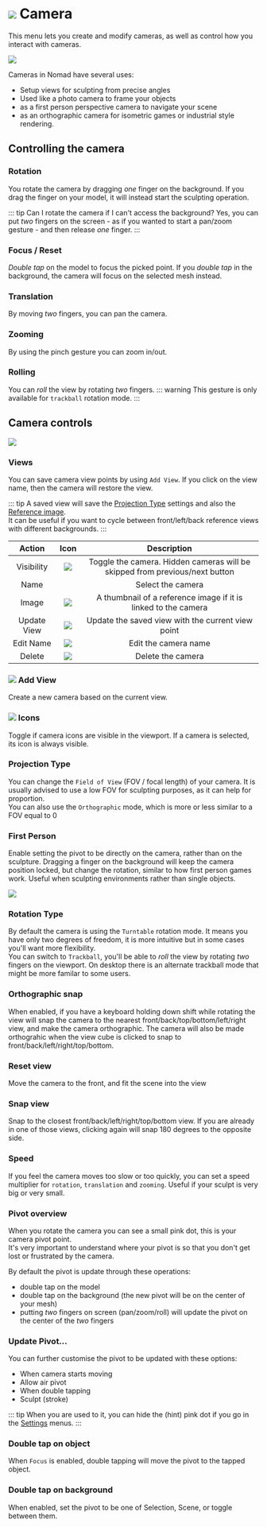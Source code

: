 # ![](./icons/camera.png) Camera

This menu lets you create and modify cameras, as well as control how you interact with cameras.

![](./images/camera_overview2.jpg)

Cameras in Nomad have several uses:

* Setup views for sculpting from precise angles
* Used like a photo camera to frame your objects
* as a first person perspective camera to navigate your scene
* as an orthographic camera for isometric games or industrial style rendering.

## Controlling the camera

### Rotation
You rotate the camera by dragging *one* finger on the background.
If you drag the finger on your model, it will instead start the sculpting operation.

::: tip Can I rotate the camera if I can't access the background?
Yes, you can put *two* fingers on the screen - as if you wanted to start a pan/zoom gesture - and then release *one* finger.
:::

### Focus / Reset
*Double tap* on the model to focus the picked point.
If you *double tap* in the background, the camera will focus on the selected mesh instead.


### Translation
By moving *two* fingers, you can pan the camera.


### Zooming
By using the pinch gesture you can zoom in/out.


### Rolling
You can *roll* the view by rotating *two* fingers.
::: warning
This gesture is only available for `trackball` rotation mode.
:::

## Camera controls

![](./images/camera_list.png)

### Views
You can save camera view points by using `Add View`.
If you click on the view name, then the camera will restore the view.


::: tip
A saved view will save the [Projection Type](#projection-type) settings and also the [Reference image](background.md).  
It can be useful if you want to cycle between front/left/back reference views with different backgrounds.
:::

| Action      | Icon                         | Description                                                                 |
| :---------: | :--------------------------: | :-------------------------------------------------------------------------: |
| Visibility  | ![](./icons/eye_open.png)    | Toggle the camera. Hidden cameras will be skipped from previous/next button |
| Name        |                              | Select the camera                                                           |
| Image       | ![](./icons/image.png)       | A thumbnail of a reference image if it is linked to the camera              |
| Update View | ![](./icons/update_view.png) | Update the saved view with the current view point                           |
| Edit Name   | ![](./icons/pencil.png)      | Edit the camera name                                                        |
| Delete      | ![](./icons/trash.png)       | Delete the camera                                                           |

### ![](./icons/tool_view.png) Add View
Create a new camera based on the current view.

### ![](./icons/camera.png) Icons

Toggle if camera icons are visible in the viewport. If a camera is selected, its icon is always visible.

### Projection Type
You can change the `Field of View` (FOV / focal length) of your camera.
It is usually advised to use a low FOV for sculpting purposes, as it can help for proportion.  
You can also use the `Orthographic` mode, which is more or less similar to a FOV equal to 0

### First Person
Enable setting the pivot to be directly on the camera, rather than on the sculpture. Dragging a finger on the background will keep the camera position locked, but change the rotation, similar to how first person games work. Useful when sculpting environments rather than single objects.

![](./images/camera_rotation_ortho_view.png)

### Rotation Type
By default the camera is using the `Turntable` rotation mode.
It means you have only two degrees of freedom, it is more intuitive but in some cases you'll want more flexibility.  
You can switch to `Trackball`, you'll be able to *roll* the view by rotating *two* fingers on the viewport. On desktop there is an alternate trackball mode that might be more familar to some users.

### Orthographic snap

When enabled, if you have a keyboard holding down shift while rotating the view will snap the camera to the nearest front/back/top/bottom/left/right view, and make the camera orthographic. The camera will also be made orthograhic when the view cube is clicked to snap to front/back/left/right/top/bottom.

### Reset view

Move the camera to the front, and fit the scene into the view

### Snap view
Snap to the closest front/back/left/right/top/bottom view. If you are already in one of those views, clicking again will snap 180 degrees to the opposite side.

### Speed

If you feel the camera moves too slow or too quickly, you can set a speed multiplier for `rotation`, `translation` and `zooming`. Useful if your sculpt is very big or very small.

### Pivot overview

When you rotate the camera you can see a small pink dot, this is your camera pivot point.  
It's very important to understand where your pivot is so that you don't get lost or frustrated by the camera.

By default the pivot is update through these operations:
- double tap on the model
- double tap on the background (the new pivot will be on the center of your mesh)
- putting *two* fingers on screen (pan/zoom/roll) will update the pivot on the center of the *two* fingers

### Update Pivot...

You can further customise the pivot to be updated with these options:

* When camera starts moving 
* Allow air pivot
* When double tapping
* Sculpt (stroke)

::: tip
When you are used to it, you can hide the (hint) pink dot if you go in the [Settings](settings.md) menus.
:::

### Double tap on object
When `Focus` is enabled, double tapping will move the pivot to the tapped object.

### Double tap on background
When enabled, set the pivot to be one of Selection, Scene, or toggle between them.




